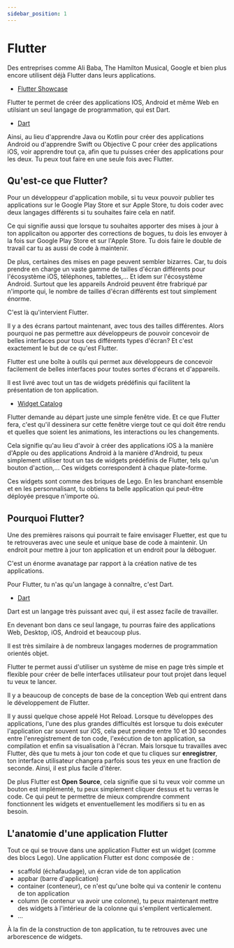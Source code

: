 ```yaml
---
sidebar_position: 1
---
```


# Flutter

Des entreprises comme Ali Baba, The Hamilton Musical, Google et bien plus encore utilisent déjà Flutter dans leurs applications.

* [Flutter Showcase](https://flutter.dev/showcase)

Flutter te permet de créer des applications IOS, Android et même Web en utilsiant un seul langage de programmation, qui est Dart.

* [Dart](https://dart.dev)

Ainsi, au lieu d'apprendre Java ou Kotlin pour créer des applications Android ou d'apprendre Swift ou Objective C pour créer des applications iOS, voir apprendre tout ça, afin que tu puisses créer des applications pour les deux.
Tu peux tout faire en une seule fois avec Flutter.

## Qu'est-ce que Flutter?

Pour un développeur d'application mobile, si tu veux pouvoir publier tes applications sur le Google Play Store et sur Apple Store, tu dois coder avec deux langages différents si tu souhaites faire cela en natif.

Ce qui signifie aussi que lorsque tu souhaites apporter des mises à jour à ton applicaiton ou apporter des corrections de bogues, tu dois les envoyer à la fois sur Google Play Store et sur l'Apple Store. Tu dois faire le double de travail car tu as aussi de code à maintenir. 

De plus, certaines des mises en page peuvent sembler bizarres. Car, tu dois prendre en charge un vaste gamme de tailles d'écran différents pour l'écosystème iOS, téléphones, tablettes,... Et idem sur l'écosystème Android.
Surtout que les appareils Android peuvent être frabriqué par n'importe qui, le nombre de tailles d'écran différents est tout simplement énorme.

C'est là qu'intervient Flutter.

Il y a des écrans partout maintenant, avec tous des tailles différentes. Alors pourquoi ne pas permettre aux développeurs de pouvoir concevoir de belles interfaces pour tous ces différents types d'écran? Et c'est exactement le but de ce qu'est Flutter.

Flutter est une boîte à outils qui permet aux développeurs de concevoir facilement de belles interfaces pour toutes sortes d'écrans et d'appareils.

Il est livré avec tout un tas de widgets prédéfinis qui facilitent la présentation de ton application. 

* [Widget Catalog](https://docs.flutter.dev/development/ui/widgets)

Flutter demande au départ juste une simple fenêtre vide. Et ce que Flutter fera, c'est qu'il dessinera sur cette fenêtre vierge tout ce qui doit être rendu et quelles que soient les animations, les interactions ou les changements.

Cela signifie qu'au lieu d'avoir à créer des applications iOS à la manière d'Apple ou des applications Android à la manière d'Android, tu peux simplement utiliser tout un tas de widgets prédéfinis de Flutter, tels qu'un bouton d'action,... Ces widgets correspondent à chaque plate-forme.

Ces widgets sont comme des briques de Lego. En les branchant ensemble et en les personnalisant, tu obtiens ta belle application qui peut-être déployée presque n'importe où.

## Pourquoi Flutter?

Une des premières raisons qui pourrait te faire envisager Fluetter, est que tu te retrouveras avec une seule et unique base de code à maintenir. Un endroit pour mettre à jour ton application et un endroit pour la déboguer.

C'est un énorme avanatage par rapport à la création native de tes applications.

Pour Flutter, tu n'as qu'un langage à connaître, c'est Dart.

* [Dart](https://dart.dev)

Dart est un langage très puissant avec qui, il est assez facile de travailler.

En devenant bon dans ce seul langage, tu pourras faire des applications Web, Desktop, iOS, Android et beaucoup plus.

Il est très similaire à de nombreux langages modernes de programmation orientés objet.

Flutter te permet aussi d'utiliser un système de mise en page très simple et flexible pour créer de belle interfaces utilisateur pour tout projet dans lequel tu veux te lancer.

Il y a beaucoup de concepts de base de la conception Web qui entrent dans le développement de Flutter.

Il y aussi quelque chose appelé Hot Reload. Lorsque tu développes des applications, l'une des plus grandes difficultés est lorsque tu dois exécuter l'application car souvent sur iOS, cela peut prendre entre 10 et 30 secondes entre l'enregistrement de ton code, l'exécution de ton application, sa compilation et enfin sa visualisation à l'écran. Mais lorsque tu travailles avec Flutter, dès que tu mets à jour ton code et que tu cliques sur **enregistrer**, ton interface utilisateur changera parfois sous tes yeux en une fraction de seconde. Ainsi, il est plus facile d'itérer.

De plus Flutter est **Open Source**, cela signifie que si tu veux voir comme un bouton est implémenté, tu peux simplement cliquer dessus et tu verras le code. Ce qui peut te permettre de mieux comprendre comment fonctionnent les widgets et enventuellement les modifiers si tu en as besoin.

## L'anatomie d'une application Flutter

Tout ce qui se trouve dans une application Flutter est un widget (comme des blocs Lego). Une application Flutter est donc composée de :

* scaffold (échafaudage), un écran vide de ton application
* appbar (barre d'application)
* container (conteneur), ce n'est qu'une boîte qui va contenir le contenu de ton application
* column (le contenur va avoir une colonne), tu peux maintenant mettre des widgets à l'intérieur de la colonne qui s'empilent verticalement.
* ...

À la fin de la construction de ton application, tu te retrouves avec une arborescence de widgets.
